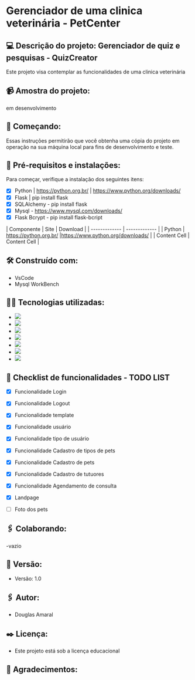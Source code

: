  # Gerenciador de uma clinica veterinária - PetCenter

 ## :computer: Descrição do projeto: Gerenciador de quiz e pesquisas - QuizCreator
 Este projeto visa contemplar as funcionalidades de uma clinica veterinária

## :video_camera: Amostra do projeto:
em desenvolvimento

## :rocket: Começando:
Essas instruções permitirão que você obtenha uma cópia do projeto em operação na sua máquina local para fins de desenvolvimento e teste.

## :wrench: Pré-requisitos e instalações:
Para começar, verifique a instalação dos seguintes itens:
- [X] Python | https://python.org.br/ | https://www.python.org/downloads/
- [X] Flask  | pip install flask
- [X] SQLAlchemy - pip install flask
- [X] Mysql - https://www.mysql.com/downloads/
- [X] Flask Bcrypt  - pip install flask-bcript

| Componente    | Site          | Download      |
| ------------- | ------------- |
| Python        | https://python.org.br/  |https://www.python.org/downloads/ |
| Content Cell  | Content Cell  |

## :hammer_and_wrench: Construído com:
- VsCode
- Mysql WorkBench

## :man_technologist: Tecnologias utilizadas:
- <img src="https://img.shields.io/badge/HTML5-E34F26?style=for-the-badge&logo=html5&logoColor=white" />
- <img src="https://img.shields.io/badge/CSS3-1572B6?style=for-the-badge&logo=css3&logoColor=white" />
- <img src="https://img.shields.io/badge/Bootstrap-563D7C?style=for-the-badge&logo=bootstrap&logoColor=white" />
- <img src="https://img.shields.io/badge/JavaScript-F7DF1E?style=for-the-badge&logo=javascript&logoColor=white" />
- <img src="https://img.shields.io/badge/Python-3776AB?style=for-the-badge&logo=python&logoColor=white" />
- <img src="https://img.shields.io/badge/Flask-000000?style=for-the-badge&logo=flask&logoColor=white" />
- <img src="https://img.shields.io/badge/MySQL-00000F?style=for-the-badge&logo=mysql&logoColor=white" />


## :memo: Checklist de funcionalidades - TODO LIST
- [X] Funcionalidade Login
- [X] Funcionalidade Logout
- [X] Funcionalidade template
- [X] Funcionalidade usuário
- [X] Funcionalidade tipo de usuário
- [X] Funcionalidade Cadastro de tipos de pets
- [X] Funcionalidade Cadastro de pets
- [X] Funcionalidade Cadastro de tutuores
- [X] Funcionalidade Agendamento de consulta
- [X] Landpage
- [ ] Foto dos pets



## :paperclips: Colaborando:
-vazio

## :pushpin: Versão:
- Versão: 1.0

## :paperclips: Autor:
- Douglas Amaral

## :black_nib: Licença:
- Este projeto está sob a licença educacional

## :gift: Agradecimentos:
